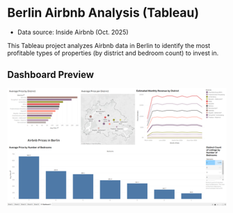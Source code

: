 # Berlin Airbnb Analysis (Tableau)

- Data source: Inside Airbnb (Oct. 2025)

This Tableau project analyzes Airbnb data in Berlin to identify the most profitable types of properties (by district and bedroom count) to invest in.


## Dashboard Preview

![Dashboard](dashboard.PNG)
